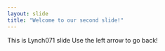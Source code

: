 ```yaml
---
layout: slide
title: "Welcome to our second slide!"
---
```

This is Lynch071 slide
Use the left arrow to go back!
